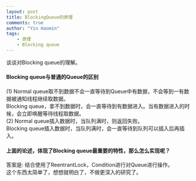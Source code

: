 ```yaml
---
layout: post
title: BlockingQueue的原理
comments: true
author: "Yin Haomin"
tags:
    - 原理
    - Blocking queue
---
```


谈谈对Blocking queue的理解。<br>
#### Blocking queue与普通的Queue的区别<br>
(1) Normal queue取不到数据不会一直等待到Queue中有数据，不会等到一有数据被通知线程继续取数据。<br>
Blocking queue，拿不到数据时，会一直等待到有数据进入。当有数据进入的时候，会立即唤醒等待线程取数据。<br>
(2) Normal queue插入数据时，当队列满时，则返回失败。<br>
Blocking queue插入数据时，当队列满时，会一直等待到队列可以插入后再插入。<br>

#### 上面的论述，体现了Blocking queue最重要的特性，那么怎么实现呢？<br>
答案是: 结合使用了ReentrantLock，Condition进行对Queue进行操作。<br>
这个东西太简单了，想想就明白了，不做更深入的研究了。<br>
